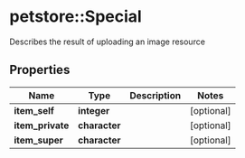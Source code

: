 # petstore::Special

Describes the result of uploading an image resource

## Properties
Name | Type | Description | Notes
------------ | ------------- | ------------- | -------------
**item_self** | **integer** |  | [optional] 
**item_private** | **character** |  | [optional] 
**item_super** | **character** |  | [optional] 


